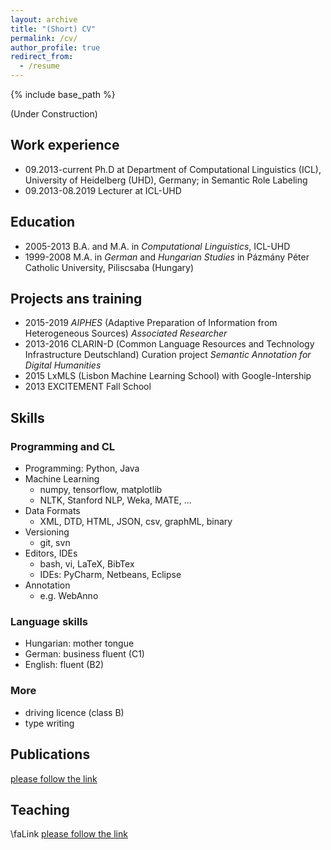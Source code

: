 ```yaml
---
layout: archive
title: "(Short) CV"
permalink: /cv/
author_profile: true
redirect_from:
  - /resume
---
```


{% include base_path %}


(Under Construction)


## Work experience

* 09.2013-current Ph.D at Department of Computational Linguistics (ICL), University of Heidelberg (UHD), Germany; in Semantic Role Labeling
* 09.2013-08.2019 Lecturer at ICL-UHD

## Education

* 2005-2013 B.A. and M.A. in *Computational Linguistics*, ICL-UHD 
* 1999-2008 M.A. in *German* and *Hungarian Studies* in Pázmány Péter Catholic University, Piliscsaba (Hungary)

## Projects ans training

* 2015-2019 *AIPHES* (Adaptive Preparation of Information from Heterogeneous Sources) *Associated Researcher*
* 2013-2016 CLARIN-D (Common Language Resources and Technology Infrastructure Deutschland) Curation project *Semantic Annotation for Digital Humanities*
* 2015 LxMLS (Lisbon Machine Learning School) with Google-Intership 
* 2013 EXCITEMENT Fall School


## Skills

### Programming and CL
* Programming: Python, Java
* Machine Learning
   * numpy, tensorflow, matplotlib
   * NLTK, Stanford NLP, Weka, MATE, ...
* Data Formats
   * XML, DTD, HTML, JSON, csv, graphML, binary
* Versioning
   * git, svn
* Editors, IDEs
    * bash, vi, LaTeX, BibTex
    * IDEs: PyCharm, Netbeans, Eclipse
* Annotation
    * e.g. WebAnno

### Language skills
* Hungarian: mother tongue
* German: business fluent (C1)
* English: fluent (B2)

### More
* driving licence (class B)
* type writing

## Publications

   [please follow the link](https://www.cl.uni-heidelberg.de/~mujdricz/publications/)
  

  
## Teaching

  \faLink [please follow the link](https://www.cl.uni-heidelberg.de/~mujdricz/teaching/)
  

